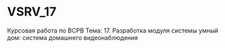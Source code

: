 # VSRV_17
Курсовая работа по ВСРВ
Тема: 17.	Разработка модуля системы умный дом: система домашнего видеонаблюдения
